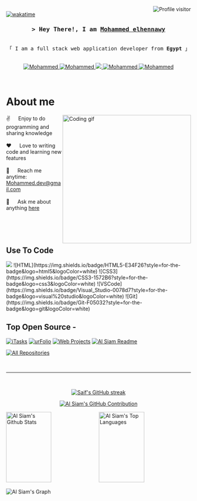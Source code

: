 <!--
<h2 align="center">
  Welcome to Al Siam World!
  <img src="https://media.giphy.com/media/hvRJCLFzcasrR4ia7z/giphy.gif" width="28">
</h2>
-->

<!--
<p align="center">
  <a href="https://github.com/Mohammed"><img src="https://readme-typing-svg.herokuapp.com/?lines=Self%20Taught%20Programmer;Front%20End%20Developer;1.5%2B%20years%20of%20coding%20experience;Always%20learning%20new%20things&center=true&width=380&height=45"></a>
</p>

 -->

<a href="https://komarev.com/ghpvc/?username=Mohammed">
  <img align="right" src="https://komarev.com/ghpvc/?username=Mohammed&label=Visitors&color=0e75b6&style=flat" alt="Profile visitor" />
</a>


[![wakatime](https://wakatime.com/badge/user/eebb3dd8-d9b2-40de-9b88-6fd6cac99dbc.svg)](https://wakatime.com/@eebb3dd8-d9b2-40de-9b88-6fd6cac99dbc)

<!-- Intro  -->
<h3 align="center">
        <samp>&gt; Hey There!, I am
                <b><a target="_blank" href="https://Mohammed.com">Mohammed elhennawy</a></b>
        </samp>
</h3>


<p align="center"> 
  <samp>
    <br>
    「 I am a full stack web application developer from <b>Egypt</b> 」
    <br>
    <br>
  </samp>
</p>

<p align="center">
 <a href="https://Mohammed.com" target="blank">
  <img src="https://img.shields.io/badge/Website-DC143C?style=for-the-badge&logo=medium&logoColor=white" alt="Mohammed" />
 </a>
 <a href="[https://linkedin.com/in/al-siam](https://www.linkedin.com/in/mohamed-elhennawy-b28703255/)" target="_blank">
  <img src="https://img.shields.io/badge/LinkedIn-0077B5?style=for-the-badge&logo=linkedin&logoColor=white" alt="Mohammed"/>
 </a>
 <!-- <a href="https://dev.to/Mohammed" target="_blank">
  <img src="https://img.shields.io/badge/dev.to-0A0A0A?style=for-the-badge&logo=dev.to&logoColor=white" alt="Mohammed" />
 </a> -->
 <a href="[https://twitter.com/_Mohammed](https://twitter.com/el7ennawy2002)" target="_blank">
  <img src="https://img.shields.io/badge/Twitter-1DA1F2?style=for-the-badge&logo=twitter&logoColor=white" />
 </a>
 <a href="[https://instagram.com/_Mohammed](https://www.instagram.com/mohamedmelhennawy/)" target="_blank">
  <img src="https://img.shields.io/badge/Instagram-fe4164?style=for-the-badge&logo=instagram&logoColor=white" alt="Mohammed" />
 </a> 
 <a href="[https://facebook.com/Mohammed.dev](https://www.facebook.com/mohamedmohamed.elhennawy)" target="_blank">
  <img src="https://img.shields.io/badge/Facebook-20BEFF?&style=for-the-badge&logo=facebook&logoColor=white" alt="Mohammed"  />
  </a> 
</p>
<br />

<!-- About Section -->
 # About me
 
<p>
 <img align="right" width="350" src="/assets/programmer.gif" alt="Coding gif" />
  
 ✌️ &emsp; Enjoy to do programming and sharing knowledge <br/><br/>
 ❤️ &emsp; Love to writing code and learning new features<br/><br/>
 📧 &emsp; Reach me anytime: Mohammed.dev@gmail.com<br/><br/>
 💬 &emsp; Ask me about anything [here](https://github.com/Mohammed/Mohammed/issues)

</p>

<br/>
<br/>
<br/>

## Use To Code

 <img src="https://cdn.jsdelivr.net/gh/devicons/devicon@latest/icons/python/python-original.svg" />
 ![HTML](https://img.shields.io/badge/HTML5-E34F26?style=for-the-badge&logo=html5&logoColor=white)
![CSS3](https://img.shields.io/badge/CSS3-1572B6?style=for-the-badge&logo=css3&logoColor=white)
![VSCode](https://img.shields.io/badge/Visual_Studio-0078d7?style=for-the-badge&logo=visual%20studio&logoColor=white)
![Git](https://img.shields.io/badge/Git-F05032?style=for-the-badge&logo=git&logoColor=white)

<br/>

## Top Open Source -
[![iTasks](https://github-readme-stats.vercel.app/api/pin/?username=Mohammed&repo=itasks&border_color=7F3FBF&bg_color=0D1117&title_color=C9D1D9&text_color=8B949E&icon_color=7F3FBF)](https://github.com/Mohammed/itasks)
[![urFolio](https://github-readme-stats.vercel.app/api/pin/?username=Mohammed&repo=urfolio&border_color=7F3FBF&bg_color=0D1117&title_color=C9D1D9&text_color=8B949E&icon_color=7F3FBF)](https://github.com/Mohammed/urfolio)
[![Web Projects](https://github-readme-stats.vercel.app/api/pin/?username=Mohammed&repo=web-projects&border_color=7F3FBF&bg_color=0D1117&title_color=C9D1D9&text_color=8B949E&icon_color=7F3FBF)](https://github.com/Mohammed/web-projects)
[![Al Siam Readme](https://github-readme-stats.vercel.app/api/pin/?username=Mohammed&repo=Mohammed&border_color=7F3FBF&bg_color=0D1117&title_color=C9D1D9&text_color=8B949E&icon_color=7F3FBF)](https://github.com/Mohammed/Mohammed)

<p align="left">
  <a href="https://github.com/Mohammed?tab=repositories" target="_blank"><img alt="All Repositories" title="All Repositories" src="https://img.shields.io/badge/-All%20Repos-2962FF?style=for-the-badge&logo=koding&logoColor=white"/></a>
</p>

<br/>
<hr/>
<br/>

<p align="center">
  <a href="https://github.com/Mohammed">
    <img src="https://github-readme-streak-stats.herokuapp.com/?user=Mohammed&theme=radical&border=7F3FBF&background=0D1117" alt="Saif's GitHub streak"/>
  </a>
</p>

<p align="center">
  <a href="https://github.com/Mohammed">
    <img src="https://github-profile-summary-cards.vercel.app/api/cards/profile-details?username=Mohammed&theme=radical" alt="Al Siam's GitHub Contribution"/>
  </a>
</p>

<a> 
    <a href="https://github.com/Mohammed"><img alt="Al Siam's Github Stats" src="https://denvercoder1-github-readme-stats.vercel.app/api?username=Mohammed&show_icons=true&count_private=true&theme=react&border_color=7F3FBF&bg_color=0D1117&title_color=F85D7F&icon_color=F8D866" height="192px" width="49.5%"/></a>
  <a href="https://github.com/Mohammed"><img alt="Al Siam's Top Languages" src="https://denvercoder1-github-readme-stats.vercel.app/api/top-langs/?username=Mohammed&langs_count=8&layout=compact&theme=react&border_color=7F3FBF&bg_color=0D1117&title_color=F85D7F&icon_color=F8D866" height="192px" width="49.5%"/></a>
  <br/>
</a>


![Al Siam's Graph](https://github-readme-activity-graph.vercel.app/graph?username=Mohammed&custom_title=Al%20Siam's%20GitHub%20Activity%20Graph&bg_color=0D1117&color=7F3FBF&line=7F3FBF&point=7F3FBF&area_color=FFFFFF&title_color=FFFFFF&area=true)
